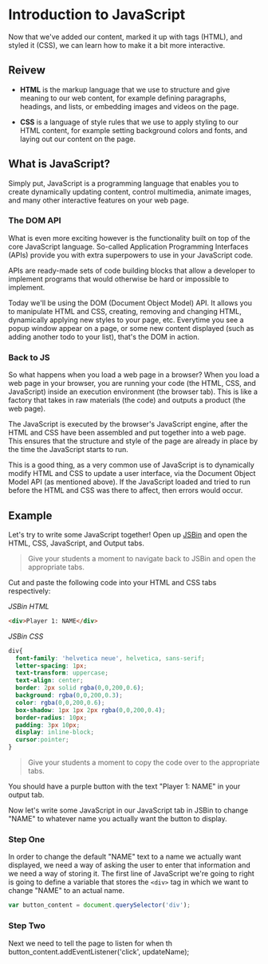 # Introduction to JavaScript
Now that we've added our content, marked it up with tags (HTML), and styled it (CSS), we can learn how to make it a bit more interactive.

## Reivew
  * **HTML** is the markup language that we use to structure and give meaning to our web content, for example defining paragraphs, headings, and lists, or embedding images and videos on the page.

  * **CSS** is a language of style rules that we use to apply styling to our HTML content, for example setting background colors and fonts, and laying out our content on the page.

## What is JavaScript?
Simply put, JavaScript is a programming language that enables you to create dynamically updating content, control multimedia, animate images, and many other interactive features on your web page.

### The DOM API
What is even more exciting however is the functionality built on top of the core JavaScript language. So-called Application Programming Interfaces (APIs) provide you with extra superpowers to use in your JavaScript code.

APIs are ready-made sets of code building blocks that allow a developer to implement programs that would otherwise be hard or impossible to implement.

Today we'll be using the DOM (Document Object Model) API. It allows you to manipulate HTML and CSS, creating, removing and changing HTML, dynamically applying new styles to your page, etc. Everytime you see a popup window appear on a page, or some new content displayed (such as adding another todo to your list), that's the DOM in action.

### Back to JS
So what happens when you load a web page in a browser? When you load a web page in your browser, you are running your code (the HTML, CSS, and JavaScript) inside an execution environment (the browser tab). This is like a factory that takes in raw materials (the code) and outputs a product (the web page).

The JavaScript is executed by the browser's JavaScript engine, after the HTML and CSS have been assembled and put together into a web page. This ensures that the structure and style of the page are already in place by the time the JavaScript starts to run.

This is a good thing, as a very common use of JavaScript is to dynamically modify HTML and CSS to update a user interface, via the Document Object Model API (as mentioned above). If the JavaScript loaded and tried to run before the HTML and CSS was there to affect, then errors would occur.

## Example
Let's try to write some JavaScript together! Open up [JSBin](http://jsbin.com/ "JSBin") and open the HTML, CSS, JavaScript, and Output tabs.

>Give your students a moment to navigate back to JSBin and open the appropriate tabs.

Cut and paste the following code into your HTML and CSS tabs respectively:

*JSBin HTML*
```HTML
<div>Player 1: NAME</div>
```

*JSBin CSS*
```CSS
div{
  font-family: 'helvetica neue', helvetica, sans-serif;
  letter-spacing: 1px;
  text-transform: uppercase;
  text-align: center;
  border: 2px solid rgba(0,0,200,0.6);
  background: rgba(0,0,200,0.3);
  color: rgba(0,0,200,0.6);
  box-shadow: 1px 1px 2px rgba(0,0,200,0.4);
  border-radius: 10px;
  padding: 3px 10px;
  display: inline-block;
  cursor:pointer;
}
```

>Give your students a moment to copy the code over to the appropriate tabs.

You should have a purple button with the text "Player 1: NAME" in your output tab.

Now let's write some JavaScript in our JavaScript tab in JSBin to change "NAME" to whatever name you actually want the button to display.

### Step One
In order to change the default "NAME" text to a name we actually want displayed, we need a way of asking the user to enter that information and we need a way of storing it. The first line of JavaScript we're going to right is going to define a variable that stores the `<div>` tag in which we want to change "NAME" to an actual name.

```JavaScript
var button_content = document.querySelector('div');
```

### Step Two
Next we need to tell the page to listen for when th
button_content.addEventListener('click', updateName);

